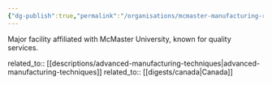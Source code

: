 ```yaml
---
{"dg-publish":true,"permalink":"/organisations/mcmaster-manufacturing-research-institute-mmri/","title":"McMaster Manufacturing Research Institute (MMRI)"}
---
```



Major facility affiliated with McMaster University, known for quality services.

related_to:: [[descriptions/advanced-manufacturing-techniques\|advanced-manufacturing-techniques]]
related_to:: [[digests/canada\|Canada]]
